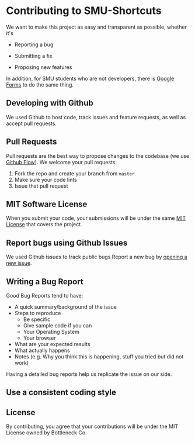 # Contributing to SMU-Shortcuts

We want to make this project as easy and transparent as possible, whether it's

- Reporting a bug

- Submitting a fix

- Proposing new features

In addition, for SMU students who are not developers, there is [Google Forms](https://docs.google.com/forms/d/e/1FAIpQLScgqpbGEKOSj-1eNTfo5wBoewE7bEFhhWCGcFjygrV1zSN_Iw/viewform) to do the same thing.

## Developing with Github

We used Github to host code, track issues and feature requests, as well as accept pull requests.

## Pull Requests

Pull requests are the best way to propose changes to the codebase (we use [Github Flow](https://guides.github.com/introduction/flow/index.html)). We welcome your pull requests:

1. Fork the repo and create your branch from `master`
1. Make sure your code lints
1. Issue that pull request

## MIT Software License

When you submit your code, your submissions will be under the same [MIT License](https://choosealicense.com/licenses/mit/) that covers the project.

## Report bugs using Github Issues

We used Github issues to track public bugs Report a new bug by [opening a new issue](https://github.com/bottleneckco/smu-shortcuts/issues).

## Writing a Bug Report

Good Bug Reports tend to have:

- A quick summary/background of the issue
- Steps to reproduce
  - Be specific
  - Give sample code if you can
  - Your Operating System
  - Your browser
- What are your expected results
- What actually happens
- Notes (e.g. Why you think this is happening, stuff you tried but did not work)

Having a detailed bug reports help us replicate the issue on our side.

## Use a consistent coding style

## License

By contributing, you agree that your contributions will be under the MIT License owned by Bottleneck Co.
